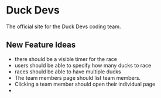 # Duck Devs

The official site for the Duck Devs coding team.

## New Feature Ideas

- there should be a visible timer for the race
- users should be able to specify how many ducks to race
- races should be able to have multiple ducks
- The team members page should list team members.
- Clicking a team member should open their individual page
-
